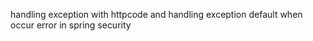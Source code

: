 handling exception with httpcode and handling exception default when occur error in spring security
